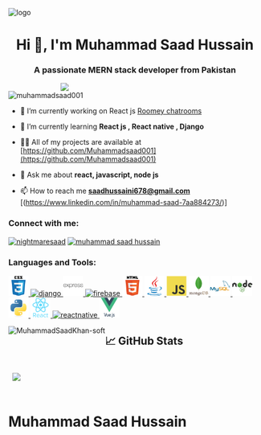 ![logo](https://github.com/Muhammadsaad001/Muhammad-Saad-Hussain/blob/main/Untitled%205.png)
<h1 align="center">Hi 👋, I'm Muhammad Saad Hussain</h1>
<h3 align="center">A passionate MERN stack developer from Pakistan</h3>
<img align="right" width="400" src="https://avatars.githubusercontent.com/u/115546231?v=4"/>
<p align="left"> <img src="https://komarev.com/ghpvc/?username=muhammadsaad001&label=Profile%20views&color=0e75b6&style=flat" alt="muhammadsaad001" /> </p>

- 🔭 I’m currently working on React js [Roomey chatrooms](https://github.com/Muhammadsaad001/Roomey-Chatrooms-Fyp)

- 🌱 I’m currently learning **React js , React native , Django**

- 👨‍💻 All of my projects are available at [https://github.com/Muhammadsaad001](https://github.com/Muhammadsaad001)

- 💬 Ask me about **react, javascript, node js**

- 📫 How to reach me **saadhussaini678@gmail.com** [(https://www.linkedin.com/in/muhammad-saad-7aa884273/)]

<h3 align="left">Connect with me:</h3>
<p align="left">
<a href="https://twitter.com/nightmaresaad" target="blank"><img align="center" src="https://raw.githubusercontent.com/rahuldkjain/github-profile-readme-generator/master/src/images/icons/Social/twitter.svg" alt="nightmaresaad" height="30" width="40" /></a>
<a href="https://linkedin.com/in/muhammad saad hussain" target="blank"><img align="center" src="https://raw.githubusercontent.com/rahuldkjain/github-profile-readme-generator/master/src/images/icons/Social/linked-in-alt.svg" alt="muhammad saad hussain" height="30" width="40" /></a>
</p>

<h3 align="left">Languages and Tools:</h3>
<p align="left"> <a href="https://www.w3schools.com/css/" target="_blank" rel="noreferrer"> <img src="https://raw.githubusercontent.com/devicons/devicon/master/icons/css3/css3-original-wordmark.svg" alt="css3" width="40" height="40"/> </a> <a href="https://www.djangoproject.com/" target="_blank" rel="noreferrer"> <img src="https://cdn.worldvectorlogo.com/logos/django.svg" alt="django" width="40" height="40"/> </a> <a href="https://expressjs.com" target="_blank" rel="noreferrer"> <img src="https://raw.githubusercontent.com/devicons/devicon/master/icons/express/express-original-wordmark.svg" alt="express" width="40" height="40"/> </a> <a href="https://firebase.google.com/" target="_blank" rel="noreferrer"> <img src="https://www.vectorlogo.zone/logos/firebase/firebase-icon.svg" alt="firebase" width="40" height="40"/> </a> <a href="https://www.w3.org/html/" target="_blank" rel="noreferrer"> <img src="https://raw.githubusercontent.com/devicons/devicon/master/icons/html5/html5-original-wordmark.svg" alt="html5" width="40" height="40"/> </a> <a href="https://www.java.com" target="_blank" rel="noreferrer"> <img src="https://raw.githubusercontent.com/devicons/devicon/master/icons/java/java-original.svg" alt="java" width="40" height="40"/> </a> <a href="https://developer.mozilla.org/en-US/docs/Web/JavaScript" target="_blank" rel="noreferrer"> <img src="https://raw.githubusercontent.com/devicons/devicon/master/icons/javascript/javascript-original.svg" alt="javascript" width="40" height="40"/> </a> <a href="https://www.mongodb.com/" target="_blank" rel="noreferrer"> <img src="https://raw.githubusercontent.com/devicons/devicon/master/icons/mongodb/mongodb-original-wordmark.svg" alt="mongodb" width="40" height="40"/> </a> <a href="https://www.mysql.com/" target="_blank" rel="noreferrer"> <img src="https://raw.githubusercontent.com/devicons/devicon/master/icons/mysql/mysql-original-wordmark.svg" alt="mysql" width="40" height="40"/> </a> <a href="https://nodejs.org" target="_blank" rel="noreferrer"> <img src="https://raw.githubusercontent.com/devicons/devicon/master/icons/nodejs/nodejs-original-wordmark.svg" alt="nodejs" width="40" height="40"/> </a> <a href="https://www.python.org" target="_blank" rel="noreferrer"> <img src="https://raw.githubusercontent.com/devicons/devicon/master/icons/python/python-original.svg" alt="python" width="40" height="40"/> </a> <a href="https://reactjs.org/" target="_blank" rel="noreferrer"> <img src="https://raw.githubusercontent.com/devicons/devicon/master/icons/react/react-original-wordmark.svg" alt="react" width="40" height="40"/> </a> <a href="https://reactnative.dev/" target="_blank" rel="noreferrer"> <img src="https://reactnative.dev/img/header_logo.svg" alt="reactnative" width="40" height="40"/> </a> <a href="https://vuejs.org/" target="_blank" rel="noreferrer"> <img src="https://raw.githubusercontent.com/devicons/devicon/master/icons/vuejs/vuejs-original-wordmark.svg" alt="vuejs" width="40" height="40"/> </a> </p>

<p><img align="left" src="https://github-readme-stats.vercel.app/api/top-langs?username=MuhammadSaadKhan-soft&show_icons=true&locale=en&layout=compact" alt="MuhammadSaadKhan-soft" /></p>



## &#x1f4c8; GitHub Stats

<br>

<a href="https://github.com/MuhammadSaadKhan-soft">
  <img align="center" style="margin:0.5rem" src="https://github-readme-stats.vercel.app/api/top-langs/?username=MuhammadSaadKhan-soft&hide=html,css&title_color=ffffff&text_color=c9cacc&icon_color=4AB197&bg_color=1A2B34" />
</a>


<br>
<br>

<h1>Muhammad Saad Hussain</h1>


